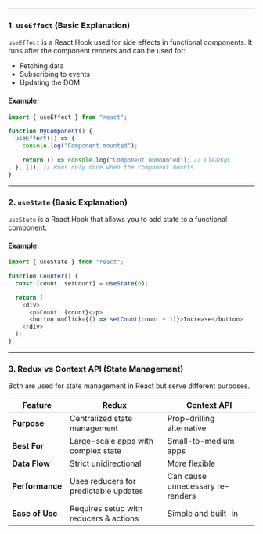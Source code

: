 
---
### **1. `useEffect` (Basic Explanation)**

`useEffect` is a React Hook used for side effects in functional components. It runs after the component renders and can be used for:

- Fetching data
- Subscribing to events
- Updating the DOM

#### **Example:**

```javascript
import { useEffect } from "react";

function MyComponent() {
  useEffect(() => {
    console.log("Component mounted");

    return () => console.log("Component unmounted"); // Cleanup
  }, []); // Runs only once when the component mounts
}
```

---

### **2. `useState` (Basic Explanation)**

`useState` is a React Hook that allows you to add state to a functional component.

#### **Example:**

```javascript
import { useState } from "react";

function Counter() {
  const [count, setCount] = useState(0);

  return (
    <div>
      <p>Count: {count}</p>
      <button onClick={() => setCount(count + 1)}>Increase</button>
    </div>
  );
}
```

---

### **3. Redux vs Context API (State Management)**

Both are used for state management in React but serve different purposes.

|Feature|Redux|Context API|
|---|---|---|
|**Purpose**|Centralized state management|Prop-drilling alternative|
|**Best For**|Large-scale apps with complex state|Small-to-medium apps|
|**Data Flow**|Strict unidirectional|More flexible|
|**Performance**|Uses reducers for predictable updates|Can cause unnecessary re-renders|
|**Ease of Use**|Requires setup with reducers & actions|Simple and built-in|
